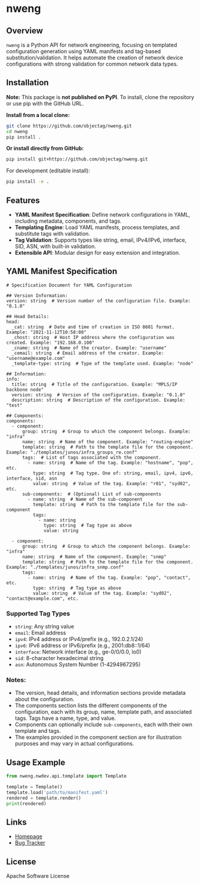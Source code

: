 # nweng


## Overview

`nweng` is a Python API for network engineering, focusing on templated configuration generation using YAML manifests and tag-based substitution/validation. It helps automate the creation of network device configurations with strong validation for common network data types.

## Installation

**Note:** This package is **not published on PyPI**. To install, clone the repository or use pip with the GitHub URL.

**Install from a local clone:**

```bash
git clone https://github.com/objectag/nweng.git
cd nweng
pip install .
```

**Or install directly from GitHub:**

```bash
pip install git+https://github.com/objectag/nweng.git
```

For development (editable install):

```bash
pip install -e .
```

## Features
- **YAML Manifest Specification**: Define network configurations in YAML, including metadata, components, and tags.
- **Templating Engine**: Load YAML manifests, process templates, and substitute tags with validation.
- **Tag Validation**: Supports types like string, email, IPv4/IPv6, interface, SID, ASN, with built-in validation.
- **Extensible API**: Modular design for easy extension and integration.

## YAML Manifest Specification

```
# Specification Document for YAML Configuration

## Version Information:
version: string  # Version number of the configuration file. Example: "0.1.0"

## Head Details:
head:
  _cat: string  # Date and time of creation in ISO 8601 format. Example: "2021-11-12T10:58:08"
  _chost: string  # Host IP address where the configuration was created. Example: "192.168.0.100"
  _cname: string  # Name of the creator. Example: "username"
  _cemail: string  # Email address of the creator. Example: "username@example.com"
  _template-type: string  # Type of the template used. Example: "node"

## Information:
info:
  title: string  # Title of the configuration. Example: "MPLS/IP backbone node"
  version: string  # Version of the configuration. Example: "0.1.0"
  description: string  # Description of the configuration. Example: "test"

## Components:
components:
  - component:
      group: string  # Group to which the component belongs. Example: "infra"
      name: string  # Name of the component. Example: "routing-engine"
      template: string  # Path to the template file for the component. Example: "./templates/junos/infra_groups_re.conf"
      tags:  # List of tags associated with the component.
        - name: string  # Name of the tag. Example: "hostname", "pop", etc.
          type: string  # Tag type. One of: string, email, ipv4, ipv6, interface, sid, asn
          value: string  # Value of the tag. Example: "r01", "syd02", etc.
      sub-components:  # (Optional) List of sub-components
        - name: string  # Name of the sub-component
          template: string  # Path to the template file for the sub-component
          tags:
            - name: string
              type: string  # Tag type as above
              value: string

  - component:
      group: string  # Group to which the component belongs. Example: "infra"
      name: string  # Name of the component. Example: "snmp"
      template: string  # Path to the template file for the component. Example: "./templates/junos/infra_snmp.conf"
      tags:
        - name: string  # Name of the tag. Example: "pop", "contact", etc.
          type: string  # Tag type as above
          value: string  # Value of the tag. Example: "syd02", "contact@example.com", etc.

```

### Supported Tag Types
- `string`: Any string value
- `email`: Email address
- `ipv4`: IPv4 address or IPv4/prefix (e.g., 192.0.2.1/24)
- `ipv6`: IPv6 address or IPv6/prefix (e.g., 2001:db8::1/64)
- `interface`: Network interface (e.g., ge-0/0/0.0, lo0)
- `sid`: 8-character hexadecimal string
- `asn`: Autonomous System Number (1-4294967295)

### Notes:
- The version, head details, and information sections provide metadata about the configuration.
- The components section lists the different components of the configuration, each with its group, name, template path, and associated tags. Tags have a name, type, and value.
- Components can optionally include `sub-components`, each with their own template and tags.
- The examples provided in the component section are for illustration purposes and may vary in actual configurations.

## Usage Example
```python
from nweng.nwdev.api.template import Template

template = Template()
template.load('path/to/manifest.yaml')
rendered = template.render()
print(rendered)
```

## Links
- [Homepage](https://github.com/objectag/nweng)
- [Bug Tracker](https://github.com/objectag/nweng/issues)

## License
Apache Software License
